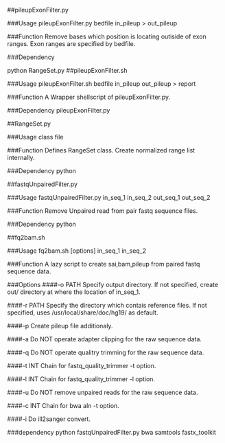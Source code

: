 ##pileupExonFilter.py

###Usage
pileupExonFilter.py bedfile in_pileup > out_pileup

###Function
Remove bases which position is locating outiside of exon ranges.
Exon ranges are specified by bedfile.

###Dependency

python RangeSet.py
##pileupExonFilter.sh

###Usage
pileupExonFilter.sh bedfile in_pileup out_pileup > report

###Function
A Wrapper shellscript of pileupExonFilter.py.

###Dependency
pileupExonFilter.py

##RangeSet.py

###Usage
class file

###Function
Defines RangeSet class. 
Create normalized range list internally.

###Dependency
python

##fastqUnpairedFilter.py

###Usage
fastqUnpairedFilter.py in_seq_1 in_seq_2 out_seq_1 out_seq_2

###Function
Remove Unpaired read from pair fastq sequence files.

###Dependency
python

##fq2bam.sh

###Usage
fq2bam.sh [options] in_seq_1 in_seq_2

###Function
A lazy script to create sai,bam,pileup from paired fastq sequence data.

###Options
####-o PATH
Specify output directory.
If not specified, create out/ directory at where the location of in_seq_1.

####-r PATH
Specify the directory which contais reference files.
If not specified, uses /usr/local/share/doc/hg19/ as default.

####-p
Create pileup file additionaly.

####-a
Do NOT operate adapter clipping for the raw sequence data.

####-q
Do NOT operate qualitry trimming for the raw sequence data.

####-t INT
Chain for fastq_quality_trimmer -t option.

####-l INT
Chain for fastq_quality_trimmer -l option.

####-u
Do NOT remove unpaired reads for the raw sequence data.

####-c INT
Chain for bwa aln -t option.

####-i
Do ill2sanger convert.

###dependency
python fastqUnpairedFilter.py bwa samtools fastx_toolkit

